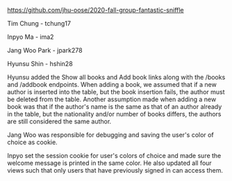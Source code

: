 https://github.com/jhu-oose/2020-fall-group-fantastic-sniffle

Tim Chung - tchung17

Inpyo Ma - ima2

Jang Woo Park - jpark278

Hyunsu Shin - hshin28

Hyunsu added the Show all books and Add book links along with the /books and /addbook endpoints. When adding a book, we assumed
that if a new author is inserted into the table, but the book insertion fails, the author must be deleted from the table. Another assumption
made when adding a new book was that if the author's name is the same as that of an author already in the table, 
but the nationality and/or number of books differs, the authors are still considered the same author.

Jang Woo was responsible for debugging and saving the user's color of choice as cookie.

Inpyo set the session cookie for user's colors of choice and made sure the welcome message is printed in the same color. He also updated all four views such that only users that have previously signed in can access them.
